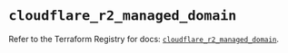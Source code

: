 # `cloudflare_r2_managed_domain`

Refer to the Terraform Registry for docs: [`cloudflare_r2_managed_domain`](https://registry.terraform.io/providers/cloudflare/cloudflare/5.1.0/docs/resources/r2_managed_domain).
